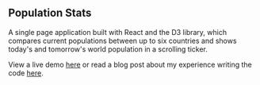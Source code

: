 ## Population Stats

A single page application built with React and the D3 library, which compares current populations between up to six countries and shows today's and tomorrow's world population in a scrolling ticker.

View a live demo [here](https://andrewnbishop.com/population-stats/) or read a blog post about my experience writing the code [here](http://andrewnbishop.com/Making-React-And-D3-Get-Along/).
